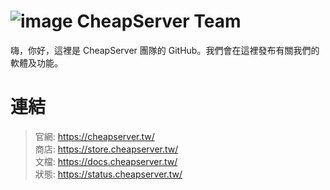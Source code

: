 # ![image](https://pub-d3ba7dcc1a0d465f9d31959cae47c102.r2.dev/CheapServer_gray.png) CheapServer Team
嗨，你好，這裡是 CheapServer 團隊的 GitHub。我們會在這裡發布有關我們的軟體及功能。
# 連結
> 官網: https://cheapserver.tw/  
> 商店: https://store.cheapserver.tw/  
> 文檔: https://docs.cheapserver.tw/  
> 狀態: https://status.cheapserver.tw/  
